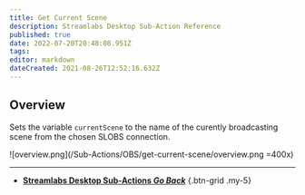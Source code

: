 ```yaml
---
title: Get Current Scene
description: Streamlabs Desktop Sub-Action Reference
published: true
date: 2022-07-20T20:48:08.951Z
tags: 
editor: markdown
dateCreated: 2021-08-26T12:52:16.632Z
---
```

## Overview
Sets the variable `currentScene` to the name of the curently broadcasting scene from the chosen SLOBS connection.

![overview.png](/Sub-Actions/OBS/get-current-scene/overview.png =400x)

---

- [<i class="mdi mdi-chevron-left"></i> **Streamlabs Desktop Sub-Actions *Go Back***](/en/Sub-Actions/Streamlabs-Desktop)
{.btn-grid .my-5}